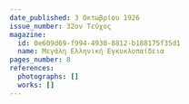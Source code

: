 ```yaml
---
date_published: 3 Οκτωβρίου 1926
issue_number: 32ον Τεύχος
magazine:
  id: 0e609d69-f994-4930-8812-b188175f35d1
  name: Μεγάλη Ελληνική Εγκυκλοπαίδεια
pages_number: 8
references:
  photographs: []
  works: []
---
```

